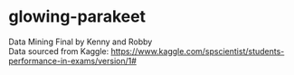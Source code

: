 # glowing-parakeet

Data Mining Final by Kenny and Robby                  
Data sourced from Kaggle: https://www.kaggle.com/spscientist/students-performance-in-exams/version/1#
